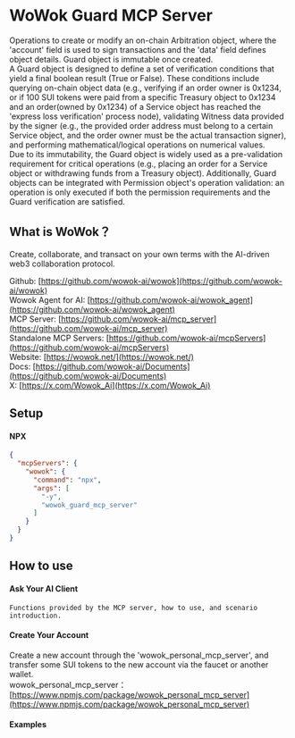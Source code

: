 # WoWok Guard MCP Server
Operations to create or modify an on-chain Arbitration object, where the 'account' field is used to sign transactions and the 'data' field defines object details. Guard object is immutable once created.    
A Guard object is designed to define a set of verification conditions that yield a final boolean result (True or False). These conditions include querying on-chain object data (e.g., verifying if an order owner is 0x1234, or if 100 SUI tokens were paid from a specific Treasury object to 0x1234 and an order(owned by 0x1234) of a Service object  has reached the 'express loss verification' process node), validating Witness data provided by the signer (e.g., the provided order address must belong to a certain Service object, and the order owner must be the actual transaction signer), and performing mathematical/logical operations on numerical values.    
Due to its immutability, the Guard object is widely used as a pre-validation requirement for critical operations (e.g., placing an order for a Service object or withdrawing funds from a Treasury object). Additionally, Guard objects can be integrated with Permission object's operation validation: an operation is only executed if both the permission requirements and the Guard verification are satisfied.     

## What is WoWok？
Create, collaborate, and transact on your own terms with the AI-driven web3 collaboration protocol.

Github: [https://github.com/wowok-ai/wowok](https://github.com/wowok-ai/wowok)   
Wowok Agent for AI: [https://github.com/wowok-ai/wowok_agent](https://github.com/wowok-ai/wowok_agent)   
MCP Server: [https://github.com/wowok-ai/mcp_server](https://github.com/wowok-ai/mcp_server)   
Standalone MCP Servers: [https://github.com/wowok-ai/mcpServers](https://github.com/wowok-ai/mcpServers)   
Website: [https://wowok.net/](https://wowok.net/)   
Docs: [https://github.com/wowok-ai/Documents](https://github.com/wowok-ai/Documents)   
X: [https://x.com/Wowok_Ai](https://x.com/Wowok_Ai)


## Setup   
#### NPX   
```json
{
  "mcpServers": {
    "wowok": {
      "command": "npx",
      "args": [
        "-y",
        "wowok_guard_mcp_server"
      ]
    }
  }
}
```

## How to use     
#### Ask Your AI Client    
```
Functions provided by the MCP server, how to use, and scenario introduction.
```

#### Create Your Account    
Create a new account through the 'wowok_personal_mcp_server', and transfer some SUI tokens to the new account via the faucet or another wallet.         
wowok_personal_mcp_server：[https://www.npmjs.com/package/wowok_personal_mcp_server](https://www.npmjs.com/package/wowok_personal_mcp_server)     
 
#### Examples    

